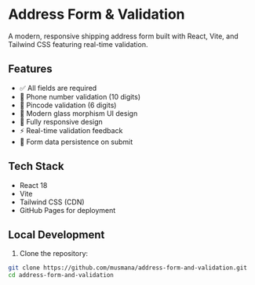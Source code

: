 # Address Form & Validation

A modern, responsive shipping address form built with React, Vite, and Tailwind CSS featuring real-time validation.

## Features

- ✅ All fields are required
- 📱 Phone number validation (10 digits)
- 📮 Pincode validation (6 digits)
- 🎨 Modern glass morphism UI design
- 📱 Fully responsive design
- ⚡ Real-time validation feedback
- 💾 Form data persistence on submit

## Tech Stack

- React 18
- Vite
- Tailwind CSS (CDN)
- GitHub Pages for deployment

## Local Development

1. Clone the repository:
```bash
git clone https://github.com/musmana/address-form-and-validation.git
cd address-form-and-validation